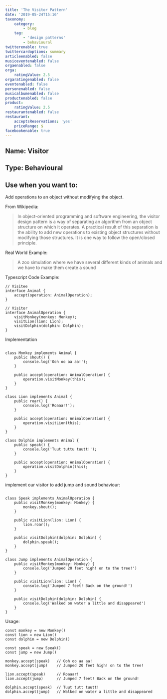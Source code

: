 ```yaml
---
title: 'The Visitor Pattern'
date: '2019-05-24T15:16'
taxonomy:
    category:
        - blog
    tag:
        - 'design patterns'
        - behavioural
twitterenable: true
twittercardoptions: summary
articleenabled: false
musiceventenabled: false
orgaenabled: false
orga:
    ratingValue: 2.5
orgaratingenabled: false
eventenabled: false
personenabled: false
musicalbumenabled: false
productenabled: false
product:
    ratingValue: 2.5
restaurantenabled: false
restaurant:
    acceptsReservations: 'yes'
    priceRange: $
facebookenable: true
---
```


## Name: Visitor

## Type: Behavioural

## Use when you want to:

Add operations to an object without modifying the object.

From Wikipedia:

> In object-oriented programming and software engineering, the visitor design pattern is a way of separating an algorithm from an object structure on which it operates. A practical result of this separation is the ability to add new operations to existing object structures without modifying those structures. It is one way to follow the open/closed principle.

Real World Example:

> A zoo simulation where we have several different kinds of animals and we have to make them create a sound

Typescript Code Example:

```
// Visitee
interface Animal {
    accept(operation: AnimalOperation);
}

// Visitor
interface AnimalOperation {
    visitMonkey(monkey: Monkey);
    visitLion(lion: Lion);
    visitDolphin(dolphin: Dolphin);
}
```
Implementation
```

class Monkey implements Animal {
    public shout() {
        console.log('Ooh oo aa aa!');
    }

    public accept(operation: AnimalOperation) {
        operation.visitMonkey(this);
    }
}

class Lion implements Animal {
    public roar() {
        console.log('Roaaar!');
    }

    public accept(operation: AnimalOperation) {
        operation.visitLion(this);
    }
}

class Dolphin implements Animal {
    public speak() {
        console.log('Tuut tuttu tuutt!');
    }

    public accept(operation: AnimalOperation) {
        operation.visitDolphin(this);
    }
}

```

implement our visitor to add jump and sound behaviour:
```

class Speak implements AnimalOperation {
    public visitMonkey(monkey: Monkey) {
        monkey.shout();
    }

    public visitLion(lion: Lion) {
        lion.roar();
    }

    public visitDolphin(dolphin: Dolphin) {
        dolphin.speak();
    }
}

class Jump implements AnimalOperation {
    public visitMonkey(monkey: Monkey) {
        console.log('Jumped 20 feet high! on to the tree!')
    }

    public visitLion(lion: Lion) {
        console.log('Jumped 7 feet! Back on the ground!')
    }

    public visitDolphin(dolphin: Dolphin) {
        console.log('Walked on water a little and disappeared')
    }
}
```
Usage:
```
const monkey = new Monkey()
const lion = new Lion()
const dolphin = new Dolphin()

const speak = new Speak()
const jump = new Jump()

monkey.accept(speak)   // Ooh oo aa aa!
monkey.accept(jump)    // Jumped 20 feet high! on to the tree!

lion.accept(speak)     // Roaaar!
lion.accept(jump)      // Jumped 7 feet! Back on the ground! 

dolphin.accept(speak)  // Tuut tutt tuutt! 
dolphin.accept(jump)   // Walked on water a little and disappeared
```

<script async src="//jsfiddle.net/harps116/cr5gwks1/3/embed/js/"></script>
